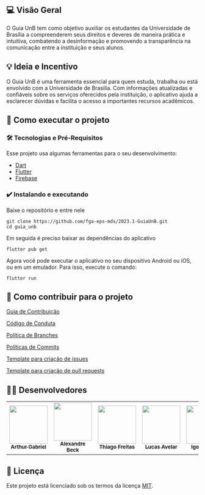 ## 💻 Visão Geral
O Guia UnB tem como objetivo auxiliar os estudantes da Universidade de Brasília a compreenderem seus direitos e deveres de maneira prática e intuitiva, combatendo a desinformação e promovendo a transparência na comunicação entre a instituição e seus alunos.
	

## 💡 Ideia e Incentivo
O Guia UnB é uma ferramenta essencial para quem estuda, trabalha ou está envolvido com a Universidade de Brasília. Com informações atualizadas e confiáveis sobre os serviços oferecidos pela instituição, o aplicativo ajuda a esclarecer dúvidas e facilita o acesso a importantes recursos acadêmicos.

## 🚀 Como executar o projeto
### 🛠 Tecnologias e Pré-Requisitos
Esse projeto usa algumas ferramentas para o seu desenvolvimento:
- [Dart](https://dart.dev/)
- [Flutter](https://docs.flutter.dev/get-started/install)
- [Firebase](https://firebase.google.com/?gad=1&gclid=CjwKCAjwvJyjBhApEiwAWz2nLZcvndRU1oLs0fC5adsWFvX97gOHZ5UMdoVUr6bQ9GjmrJA1xfm-WxoCzmIQAvD_BwE&gclsrc=aw.ds&hl=pt-br)

### ✔️ Instalando e executando
Baixe o repositório e entre nele

    git clone https://github.com/fga-eps-mds/2023.1-GuiaUnB.git
    cd guia_unb

Em seguida é preciso baixar as dependências do aplicativo

    flutter pub get

Agora você pode executar o aplicativo no seu dispositivo Android ou iOS, ou em um emulador. Para isso, execute o comando:

    flutter run

## 🤝 Como contribuir para o projeto

[Guia de Contribuição](Pages/contribuicao/CONTRIBUTING.md)

[Código de Conduta](Pages/conduta/CODE_OF_CONDUCT.md)

[Política de Branches](Pages/branches/2023-05-04-branches.md)

[Políticas de Commits](Pages/commits/2023-05-04-commits.md)

[Template para criação de issues](Pages/issue/custom.md)

[Template para criação de pull requests](Pages/issue/pull_request_template.md)



## 👨‍💻 Desenvolvedores

<table>
	<tr>
		<td align="center"><a href="https://github.com/ArthurGabrieel"><img src="https://avatars.githubusercontent.com/u/78980894?v=4" width="100px;" alt=""/><br /><sub><b>Arthur Gabriel</b></sub></a><br /><a href="https://github.com/ArthurGabrieel"></a></td>
		<td align="center"><a href="https://github.com/zzzBECK"><img src="https://avatars.githubusercontent.com/u/82113486?v=4" width="100px;" alt=""/><br /><sub><b>Alexandre Beck</b></sub></a><br /><a href="https://github.com/zzzBECK"></a></td>
		<td align="center"><a href="https://github.com/thiagorfreitas"><img src="https://avatars.githubusercontent.com/u/77907084?v=4" width="100px;" alt=""/><br /><sub><b>Thiago Freitas</b></sub></a><br /><a href="https://github.com/thiagorfreitas"></a></td>
		<td align="center"><a href="https://github.com/LucasAvelar2711"><img src="https://avatars.githubusercontent.com/u/88166607?v=4" width="100px;" alt=""/><br /><sub><b>Lucas Avelar</b></sub></a><br /><a href="https://github.com/LucasAvelar2711"></a></td>
		<td align="center"><a href="https://github.com/igor-ribeir0"><img src="https://avatars.githubusercontent.com/u/91838885?v=4" width="100px;" alt=""/><br /><sub><b>Igor Ribeiro </b></sub></a><br /><a href="https://github.com/igor-ribeir0"></a></td>
        <td align="center"><a href="https://github.com/GenilsonJrs"><img src="https://avatars.githubusercontent.com/u/61212256?v=4" width="100px;" alt=""/><br /><sub><b>Genilson Junior </b></sub></a><br /><a href="https://github.com/GenilsonJrs"></a></td>
	</tr>
</table>

## 📝 Licença
Este projeto está licenciado sob os termos da licença 
[MIT](./LICENSE).

